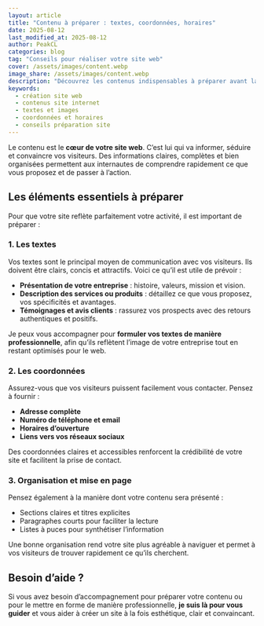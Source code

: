 ```yaml
---
layout: article
title: "Contenu à préparer : textes, coordonnées, horaires"
date: 2025-08-12
last_modified_at: 2025-08-12
author: PeakCL
categories: blog
tag: "Conseils pour réaliser votre site web"
cover: /assets/images/content.webp
image_share: /assets/images/content.webp
description: "Découvrez les contenus indispensables à préparer avant la création de votre site : textes, coordonnées, horaires et informations clés pour une mise en ligne efficace."
keywords:
  - création site web
  - contenus site internet
  - textes et images
  - coordonnées et horaires
  - conseils préparation site
---
```


Le contenu est le **cœur de votre site web**. C’est lui qui va informer, séduire et convaincre vos visiteurs. Des informations claires, complètes et bien organisées permettent aux internautes de comprendre rapidement ce que vous proposez et de passer à l’action.  

## Les éléments essentiels à préparer

Pour que votre site reflète parfaitement votre activité, il est important de préparer :  

### 1. Les textes

Vos textes sont le principal moyen de communication avec vos visiteurs. Ils doivent être clairs, concis et attractifs. Voici ce qu’il est utile de prévoir :  
- **Présentation de votre entreprise** : histoire, valeurs, mission et vision.  
- **Description des services ou produits** : détaillez ce que vous proposez, vos spécificités et avantages.  
- **Témoignages et avis clients** : rassurez vos prospects avec des retours authentiques et positifs.  

Je peux vous accompagner pour **formuler vos textes de manière professionnelle**, afin qu’ils reflètent l’image de votre entreprise tout en restant optimisés pour le web.  

### 2. Les coordonnées

Assurez-vous que vos visiteurs puissent facilement vous contacter. Pensez à fournir :  
- **Adresse complète**  
- **Numéro de téléphone et email**  
- **Horaires d’ouverture**  
- **Liens vers vos réseaux sociaux**  

Des coordonnées claires et accessibles renforcent la crédibilité de votre site et facilitent la prise de contact.  

### 3. Organisation et mise en page

Pensez également à la manière dont votre contenu sera présenté :  
- Sections claires et titres explicites  
- Paragraphes courts pour faciliter la lecture  
- Listes à puces pour synthétiser l’information  

Une bonne organisation rend votre site plus agréable à naviguer et permet à vos visiteurs de trouver rapidement ce qu’ils cherchent.  

## Besoin d’aide ?

Si vous avez besoin d’accompagnement pour préparer votre contenu ou pour le mettre en forme de manière professionnelle, **je suis là pour vous guider** et vous aider à créer un site à la fois esthétique, clair et convaincant.
